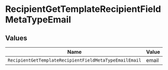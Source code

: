 # RecipientGetTemplateRecipientFieldMetaTypeEmail


## Values

| Name                                                   | Value                                                  |
| ------------------------------------------------------ | ------------------------------------------------------ |
| `RecipientGetTemplateRecipientFieldMetaTypeEmailEmail` | email                                                  |